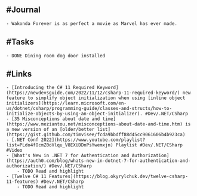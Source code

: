 ## #Journal
	- Wakonda Forever is as perfect a movie as Marvel has ever made.
## #Tasks
	- DONE Dining room dog door installed
## #Links
	- [Introducing the C# 11 Required Keyword](https://newdevsguide.com/2022/11/12/csharp-11-required-keyword/) new feature to simplify object initialization when using [inline object initializers](https://learn.microsoft.com/en-us/dotnet/csharp/programming-guide/classes-and-structs/how-to-initialize-objects-by-using-an-object-initializer). #Dev/.NET/CSharp
	- [35 Misconceptions about date and time](https://www.meziantou.net/misconceptions-about-date-and-time.htm) is a new version of an [older/better list](https://gist.github.com/timvisee/fcda9bbdff88d45cc9061606b4b923ca)
	- [.NET Conf 2022](https://www.youtube.com/playlist?list=PLdo4fOcmZ0oVlqu_V8EXUDDnPsYwemxjn) Playlist #Dev/.NET/CSharp #Video
	- [What's New in .NET 7 for Authentication and Authorization](https://auth0.com/blog/whats-new-in-dotnet-7-for-authentication-and-authorization/) #Dev/.NET/CSharp
		- TODO Read and highlight
	- [Twelve C# 11 Features](https://blog.okyrylchuk.dev/twelve-csharp-11-features) #Dev/.NET/CSharp
		- TODO Read and highlight